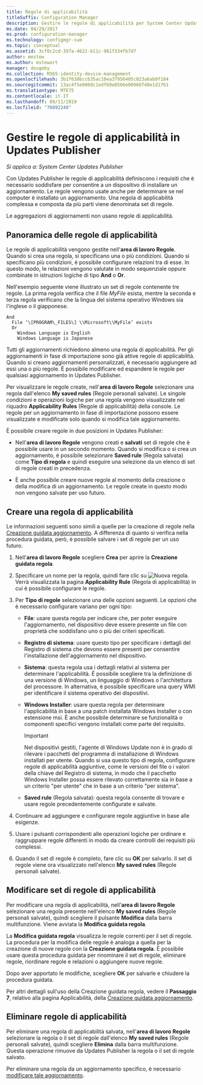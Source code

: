 ```yaml
---
title: Regole di applicabilità
titleSuffix: Configuration Manager
description: Gestire le regole di applicabilità per System Center Updates Publisher
ms.date: 04/29/2017
ms.prod: configuration-manager
ms.technology: configmgr-sum
ms.topic: conceptual
ms.assetid: 3cf0c2cd-397a-4622-b11c-961f334fb7d7
author: mestew
ms.author: mstewart
manager: dougeby
ms.collection: M365-identity-device-management
ms.openlocfilehash: 3b1f638bccb35ac10ea37956405c023a6ab0f184
ms.sourcegitcommit: 13ac4f5e600dc1edf69e8566e00968f40e1d1761
ms.translationtype: MTE75
ms.contentlocale: it-IT
ms.lasthandoff: 09/11/2019
ms.locfileid: "70892240"
---
```

# <a name="manage-applicability-rules-in-updates-publisher"></a>Gestire le regole di applicabilità in Updates Publisher

*Si applica a: System Center Updates Publisher*

Con Updates Publisher le regole di applicabilità definiscono i requisiti che è necessario soddisfare per consentire a un dispositivo di installare un aggiornamento. Le regole vengono usate anche per determinare se nel computer è installato un aggiornamento. Una regola di applicabilità complessa e composta da più parti viene denominata set di regole.

Le aggregazioni di aggiornamenti non usano regole di applicabilità.

## <a name="overview-of-applicability-rules"></a>Panoramica delle regole di applicabilità
Le regole di applicabilità vengono gestite nell'**area di lavoro Regole**. Quando si crea una regola, si specificano una o più condizioni. Quando si specificano più condizioni, è possibile configurare relazioni tra di esse. In questo modo, le relazioni vengono valutate in modo sequenziale oppure combinate in istruzioni logiche di tipo **And** o **Or**.

Nell'esempio seguente viene illustrato un set di regole contenente tre regole. La prima regola verifica che il file *MyFile* esista, mentre la seconda e terza regola verificano che la lingua del sistema operativo Windows sia l'inglese o il giapponese.

``` Example
And  
  File ‘\[PROGRAM\_FILES\] \\Microsoft\\MyFile’ exists  
  Or  
    Windows Language is English
    Windows Language is Japanese
```

Tutti gli aggiornamenti richiedono almeno una regola di applicabilità. Per gli aggiornamenti in fase di importazione sono già attive regole di applicabilità. Quando si creano aggiornamenti personalizzati, è necessario aggiungere ad essi una o più regole. È possibile modificare ed espandere le regole per qualsiasi aggiornamento in Updates Publisher.

Per visualizzare le regole create, nell'**area di lavoro Regole** selezionare una regola dall'elenco **My saved rules** (Regole personali salvate). Le singole condizioni e operazioni logiche per una regola vengono visualizzate nel riquadro **Applicability Rules** (Regole di applicabilità) della console. Le regole per un aggiornamento in fase di importazione possono essere visualizzate e modificate solo quando si modifica tale aggiornamento.

È possibile creare regole in due posizioni in Updates Publisher:

-   Nell'**area di lavoro Regole** vengono creati e **salvati** set di regole che è possibile usare in un secondo momento. Quando si modifica o si crea un aggiornamento, è possibile selezionare **Saved rule** (Regola salvata) come **Tipo di regola** e quindi eseguire una selezione da un elenco di set di regole creati in precedenza.

-   È anche possibile creare nuove regole al momento della creazione o della modifica di un aggiornamento. Le regole create in questo modo non vengono salvate per uso futuro.

## <a name="create-applicability-rule"></a>Creare una regola di applicabilità
Le informazioni seguenti sono simili a quelle per la creazione di regole nella [Creazione guidata aggiornamento](/sccm/sum/tools/create-updates-with-updates-publisher#use-the-create-update-wizard). A differenza di quanto si verifica nella procedura guidata, però, è possibile salvare i set di regole per un uso futuro.

1. Nell'**area di lavoro Regole** scegliere **Crea** per aprire la **Creazione guidata regola**.

2. Specificare un nome per la regola, quindi fare clic su ![Nuova regola](media/newrule.png). Verrà visualizzata la pagina **Applicability Rule** (Regola di applicabilità) in cui è possibile configurare le regole.

3. Per **Tipo di regole** selezionare una delle opzioni seguenti. Le opzioni che è necessario configurare variano per ogni tipo:

   - **File**: usare questa regola per indicare che, per poter eseguire l'aggiornamento, nel dispositivo deve essere presente un file con proprietà che soddisfano uno o più dei criteri specificati.

   - **Registro di sistema**: usare questo tipo per specificare i dettagli del Registro di sistema che devono essere presenti per consentire l'installazione dell'aggiornamento nel dispositivo.

   - **Sistema**: questa regola usa i dettagli relativi al sistema per determinare l'applicabilità. È possibile scegliere tra la definizione di una versione di Windows, un linguaggio di Windows o l'architettura del processore. In alternativa, è possibile specificare una query WMI per identificare il sistema operativo dei dispositivi.

   - **Windows Installer**: usare questa regola per determinare l'applicabilità in base a una patch installata Windows Installer o con estensione msi. È anche possibile determinare se funzionalità o componenti specifici vengono installati come parte del requisito.

     > [!IMPORTANT]   
     > Nel dispositivi gestiti, l'agente di Windows Update non è in grado di rilevare i pacchetti del programma di installazione di Windows installati per utente. Quando si usa questo tipo di regola, configurare regole di applicabilità aggiuntive, come le versioni del file o i valori della chiave del Registro di sistema, in modo che il pacchetto Windows Installer possa essere rilevato correttamente sia in base a un criterio "per utente" che in base a un criterio "per sistema".

   - **Saved rule** (Regola salvata): questa regola consente di trovare e usare regole precedentemente configurate e salvate.

4. Continuare ad aggiungere e configurare regole aggiuntive in base alle esigenze.

5. Usare i pulsanti corrispondenti alle operazioni logiche per ordinare e raggruppare regole differenti in modo da creare controlli dei requisiti più complessi.

6. Quando il set di regole è completo, fare clic su **OK** per salvarlo. Il set di regole viene ora visualizzato nell'elenco **My saved rules** (Regole personali salvate).

## <a name="edit-applicability-rule-sets"></a>Modificare set di regole di applicabilità
Per modificare una regola di applicabilità, nell'**area di lavoro Regole** selezionare una regola presente nell'elenco **My saved rules** (Regole personali salvate), quindi scegliere il pulsante **Modifica** dalla barra multifunzione. Viene avviata la **Modifica guidata regola**.

La **Modifica guidata regola** visualizza le regole correnti per il set di regole. La procedura per la modifica delle regole è analoga a quella per la creazione di nuove regole con la **Creazione guidata regola**. È possibile usare questa procedura guidata per rinominare il set di regole, eliminare regole, riordinare regole e relazioni o aggiungere nuove regole.

Dopo aver apportato le modifiche, scegliere **OK** per salvarle e chiudere la procedura guidata.

Per altri dettagli sull'uso della Creazione guidata regola, vedere il **Passaggio 7**, relativo alla pagina Applicabilità, della [Creazione guidata aggiornamento](/sccm/sum/tools/create-updates-with-updates-publisher#use-the-create-update-wizard).

## <a name="delete-applicability-rules"></a>Eliminare regole di applicabilità
Per eliminare una regola di applicabilità salvata, nell'**area di lavoro Regole** selezionare la regola o il set di regole dall'elenco **My saved rules** (Regole personali salvate), quindi scegliere **Elimina** dalla barra multifunzione. Questa operazione rimuove da Updates Publisher la regola o il set di regole salvato.

Per eliminare una regola da un aggiornamento specifico, è necessario [modificare tale aggiornamento](/sccm/sum/tools/manage-updates-with-updates-publisher#edit-updates-and-bundles).
